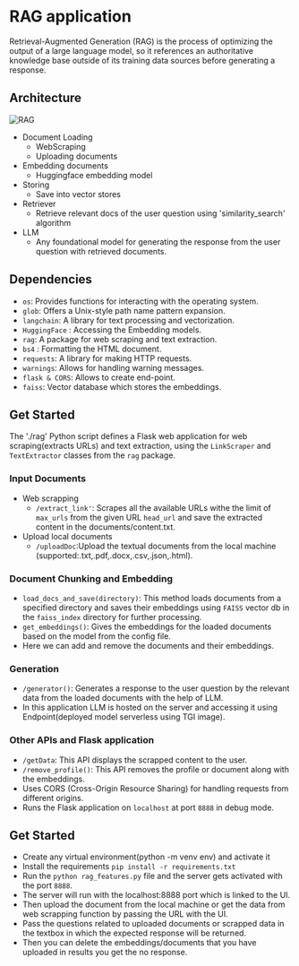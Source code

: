 # RAG application
Retrieval-Augmented Generation (RAG) is the process of optimizing the output of a large language model, so it references an authoritative knowledge base outside of its training data sources before generating a response.

## Architecture
![RAG](/RAG.jpg)
- Document Loading
    - WebScraping
    - Uploading documents 
- Embedding documents
    - Huggingface embedding model 
- Storing
    - Save into vector stores
- Retriever
    - Retrieve relevant docs of the user question using 'similarity_search' algorithm
- LLM
    - Any foundational model for generating the response from the user question with retrieved documents.

## Dependencies

- `os`: Provides functions for interacting with the operating system.
- `glob`: Offers a Unix-style path name pattern expansion.
- `langchain`: A library for text processing and vectorization.
- `HuggingFace` : Accessing the Embedding models.
- `rag`: A package for web scraping and text extraction.
- `bs4` : Formatting the HTML document.
- `requests`: A library for making HTTP requests.
- `warnings`: Allows for handling warning messages.
- `flask & CORS`: Allows to create end-point.
- `faiss`: Vector database which stores the embeddings.

## Get Started

The './rag' Python script defines a Flask web application for web scraping(extracts URLs) and text extraction, using the `LinkScraper` and `TextExtractor` classes from the `rag` package.

###  Input Documents
- Web scrapping
    - `/extract_link'`: Scrapes all the available URLs withe the limit of `max_urls` from the given URL `head_url` and save the extracted content in the documents/content.txt.
- Upload local documents
    - `/uploadDoc`:Upload the textual documents from the local machine (supported:.txt,.pdf,.docx,.csv,.json,.html).

### Document Chunking and Embedding

- `load_docs_and_save(directory)`: This method loads documents from a specified directory and saves their embeddings using `FAISS` vector db in the `faiss_index` directory for further processing.
- `get_embeddings()`: Gives the embeddings for the loaded documents based on the model from the config file.
- Here we can add and remove the documents and their embeddings.

### Generation

- `/generator()`: Generates a response to the user question by the relevant data from the loaded documents with the help of LLM.
- In this application LLM is hosted on the server and accessing it using Endpoint(deployed model serverless using TGI image).

### Other APIs and Flask application
- `/getData`: This API displays the scrapped content to the user.
- `/remove_profile()`: This API removes the profile or document along with the embeddings.
- Uses CORS (Cross-Origin Resource Sharing) for handling requests from different origins.
- Runs the Flask application on `localhost` at port `8888` in debug mode.

<!-- Please note that the actual functionality of the code depends on the implementation details of the classes and functions from the `rag` and `langchain` packages. -->

## Get Started
 - Create any virtual environment(python -m venv env) and activate it
 - Install the requirements `pip install -r requirements.txt`
 - Run the `python rag_features.py` file and the server gets activated with the port `8888`.
 - The server will run with the localhost:8888 port which is linked to the UI.
 - Then upload the document from the local machine or get the data from web scrapping function by passing the URL with the UI.
 - Pass the questions related to uploaded documents or scrapped data in the textbox in which the expected response will be returned.
 - Then you can delete the embeddings/documents that you have uploaded in results you get the no response.  

